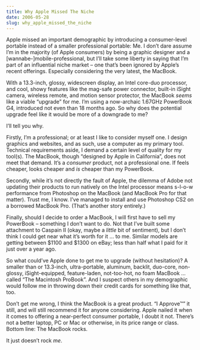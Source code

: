 ```yaml
---
title: Why Apple Missed The Niche
date: 2006-05-28
slug: why_apple_missed_the_niche
---
```

<p>Apple missed an important demographic by introducing a consumer-level portable instead of a smaller professional portable: Me. 
I don&#8217;t dare assume I&#8217;m in the majority (of Apple consumers) by being a graphic designer and a [wannabe-]mobile-professional, but I&#8217;ll take some liberty in saying that I&#8217;m part of an influential niche market &#8211; one that&#8217;s been ignored by Apple&#8217;s recent offerings. Especially considering the very latest, the MacBook.</p>

<p>With a 13.3-inch, glossy, widescreen display, an Intel core-duo processor, and cool, showy features like the mag-safe power connector, built-in iSight camera, wireless remote, and motion sensor protector, the MacBook <em>seems</em> like a viable &#8220;upgrade&#8221; for me. I&#8217;m using a now-archaic 1.67GHz PowerBook G4, introduced not even than 18 months ago. So why does the potential upgrade feel like it would be more of a downgrade to me?</p>

<p>I&#8217;ll tell you why.</p>

<p>Firstly, I&#8217;m a professional; or at least I like to consider myself one. I design graphics and websites, and as such, use a computer as my primary tool. Technical requirements aside, <span class="pullquote alt">I demand a certain level of quality for my tool(s)</span>. The MacBook, though &#8220;designed by Apple in California&#8221;, does not meet that demand. It&#8217;s a <em>consumer</em> product, not a professional one. If feels cheaper, looks cheaper and <em>is</em> cheaper than my PowerBook.</p>

<p>Secondly, while it&#8217;s not directly the fault of Apple, the dilemma of Adobe not updating their products to run natively on the Intel processor means s-l-o-w performance from Photoshop on the MacBook (and MacBook Pro for that matter). Trust me, I know. I&#8217;ve managed to install and use Photoshop CS2 on a borrowed MacBook Pro. (That&#8217;s another story entirely.)</p>

<p>Finally, should I decide to order a MacBook, I will first have to sell my PowerBook &#8211; something I don&#8217;t want to do. Not that I&#8217;ve built some attachment to Caspain II (okay, maybe a <em>little</em> bit of sentiment), but I don&#8217;t think I could get near what it&#8217;s worth for it &#8230; to me. Similar models are getting between $1100 and $1300 on eBay; less than half what I paid for it just over a year ago.</p>

<p>So what could&#8217;ve Apple done to get me to upgrade (without hesitation)? A smaller than or 13.3-inch, ultra-portable, aluminum, backlit, duo-core, non-glossy, iSight-equipped, feature-laden, not-too-hot, no foam MacBook &#8230; called &#8220;The Macintosh ProBook&#8221;. And I suspect others in my demographic would follow me in throwing down their credit cards for something like that, too.</p>

<p>Don&#8217;t get me wrong, I think the MacBook is a great product. &#8220;I Approve&trade;&#8221; it still, and will still recommend it for anyone considering. Apple nailed it when it comes to offering a near-perfect consumer portable, I doubt it not. There&#8217;s not a better laptop, PC or Mac or otherwise, in its price range or class. Bottom line: The MacBook rocks.</p>

<p>It just doesn&#8217;t rock <em>me</em>.</p>
